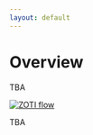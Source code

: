 ```yaml
---
layout: default
---
```


# Overview

TBA

[![ZOTI flow][image]][image]

[image]:/assets/images/zoti_flow.png



TBA
